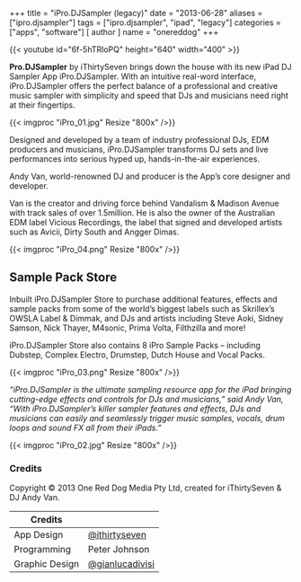 +++
title = "iPro.DJSampler (legacy)"
date = "2013-06-28"
aliases = ["ipro.djsampler"]
tags = ["ipro.djsampler", "ipad", "legacy"]
categories = ["apps", "software"]
[ author ]
  name = "onereddog"
+++

{{< youtube id="6f-5hTRloPQ" height="640" width="400" >}}  

**Pro.DJSampler** by iThirtySeven brings down the house with its new iPad DJ Sampler App iPro.DJSampler. With an intuitive real-word interface, iPro.DJSampler offers the perfect balance of a professional and creative music sampler with simplicity and speed that DJs and musicians need right at their fingertips.

{{< imgproc "iPro_01.jpg" Resize "800x" />}}

Designed and developed by a team of industry professional DJs, EDM producers and musicians, iPro.DJSampler transforms DJ sets and live performances into serious hyped up, hands-in-the-air experiences.

Andy Van, world-renowned DJ and producer is the App’s core designer and developer.

Van is the creator and driving force behind Vandalism & Madison Avenue with track sales of over 1.5million. He is also the owner of the Australian EDM label Vicious Recordings, the label that signed and developed artists such as Avicii, Dirty South and Angger Dimas.

{{< imgproc "iPro_04.png" Resize "800x" />}}

## Sample Pack Store

Inbuilt iPro.DJSampler Store to purchase additional features, effects and sample packs from some of the world’s biggest labels such as Skrillex’s OWSLA Label & Dimmak, and DJs and artists including Steve Aoki, Sidney Samson, Nick Thayer, M4sonic, Prima Volta, Filthzilla and more!

iPro.DJSampler Store also contains 8 iPro Sample Packs – including Dubstep, Complex Electro, Drumstep, Dutch House and Vocal Packs.

{{< imgproc "iPro_03.png" Resize "800x" />}}

*“iPro.DJSampler is the ultimate sampling resource app for the iPad bringing cutting-edge effects and controls for DJs and musicians,” said Andy Van, “With iPro.DJSampler’s killer sampler features and effects, DJs and musicians can easily and seamlessly trigger music samples, vocals, drum loops and sound FX all from their iPads.”*

{{< imgproc "iPro_02.jpg" Resize "800x" />}}

### Credits
Copyright © 2013 One Red Dog Media Pty Ltd, created for iThirtySeven & DJ Andy Van.

| Credits |  | 
| --- | --- |
| App Design | [@ithirtyseven](https://twitter.com/ithirtyseven)
| Programming | Peter Johnson |
| Graphic Design | [@gianlucadivisi](https://twitter.com/gianlucadivisi) |
